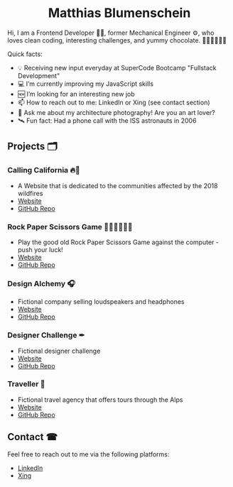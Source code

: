 <h1 style="text-align: center;">Matthias Blumenschein</h1>

Hi, I am a Frontend Developer 🦸‍🖥, former Mechanical Engineer ⚙, who loves clean coding, interesting challenges, and yummy chocolate. 👨🏼‍💻💪🏼🍫

Quick facts:

- 💡 Receiving new input everyday at SuperCode Bootcamp "Fullstack Development"
- 💻 I’m currently improving my JavaScript skills
- 🆕 I’m looking for an interesting new job
- 📫 How to reach out to me: LinkedIn or Xing (see contact section)
- 💬 Ask me about my architecture photography! Are you an art lover?
- 🛰 Fun fact: Had a phone call with the ISS astronauts in 2006


## Projects 🗂

### Calling California 🔥🌳

- A Website that is dedicated to the communities affected by the 2018 wildfires
- <a href="https://matthias-blumenschein.github.io/calling-california/" target="_blank" rel="noopener">Website</a>
- <a href="https://github.com/matthias-blumenschein/calling-california" target="_blank" rel="noopener">GitHub Repo</a>

### Rock Paper Scissors Game ✊🏼✋🏼🖖🏼

- Play the good old Rock Paper Scissors Game against the computer - push your luck!
- <a href="https://matthias-blumenschein.github.io/rock-paper-scissors/" target="_blank" rel="noopener">Website</a>
- <a href="https://github.com/matthias-blumenschein/rock-paper-scissors" target="_blank" rel="noopener">GitHub Repo</a>

### Design Alchemy 🎧

- Fictional company selling loudspeakers and headphones
- <a href="https://matthias-blumenschein.github.io/design-alchemy/" target="_blank" rel="noopener">Website</a>
- <a href="https://github.com/matthias-blumenschein/design-alchemy" target="_blank" rel="noopener">GitHub Repo</a>

### Designer Challenge ✒

- Fictional designer challenge
- <a href="https://matthias-blumenschein.github.io/designer-challenge/" target="_blank" rel="noopener">Website</a>
- <a href="https://github.com/matthias-blumenschein/designer-challenge" target="_blank" rel="noopener">GitHub Repo</a>

### Traveller 🌄

- Fictional travel agency that offers tours through the Alps
- <a href="https://matthias-blumenschein.github.io/traveller/" target="_blank" rel="noopener">Website</a>
- <a href="https://github.com/matthias-blumenschein/traveller" target="_blank" rel="noopener">GitHub Repo</a>

## Contact ☎

Feel free to reach out to me via the following platforms:

- <a href="https://www.linkedin.com/in/matthias-blumenschein-01b447189/" target="_blank" rel="noopener">LinkedIn</a>
- <a href="https://www.xing.com/profile/Matthias_Blumenschein/cv" target="_blank" rel="noopener">Xing</a>
